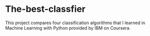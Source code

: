 # The-best-classfier

This project compares four classification algorithms that I learned in Machine Learning with Python provided by IBM on Coursera. 

